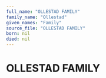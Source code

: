 ```yaml
---
full_name: "OLLESTAD FAMILY"
family_name: "Ollestad"
given_names: "Family"
source_file: "OLLESTAD FAMILY"
born: nil
died: nil
---
```

# OLLESTAD FAMILY

